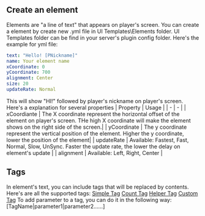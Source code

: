 ## Create an element
Elements are "a line of text" that appears on player's screen. You can create a element by create new .yml file in UI Templates\Elements folder. UI Templates folder can be find in your server's plugin config folder.
Here's the example for yml file:
```yml
text: "Hello! [PNickname]"
name: Your element name
xCoordinate: 0
yCoordinate: 700
alignment: Center
size: 20
updateRate: Normal
```
This will show "HI!" followed by player's nickname on player's screen. 
Here's a explanation for several properties
| Property | Usage |
| - | - |
| xCoordiante | The X coordinate represent the horizontal offset of the element on player's screen. THe high X coordinate will make the element shows on the right side of the screen.|
| yCoordinate | The y coordinate represent the vertical position of the element. Higher the y coordinate, lower the position of the element|
| updateRate | Available: Fastest, Fast, Normal, Slow, UnSync. Faster the update rate, the lower the delay on element's update |
| alignment | Available: Left, Right, Center |

## Tags
In element's text, you can include tags that will be replaced by contents. Here's are all the supported tags:
[Simple Tag](./Resources/SimpleTags.md)
[Count Tag](./Resources/CountTag.md)
[Helper Tag](./Resources/HelperTag.md)
[Custom Tag](.CreateCustomTags.md)
To add parameter to a tag, you can do it in the following way:
[TagName|parameter1|parameter2......]

